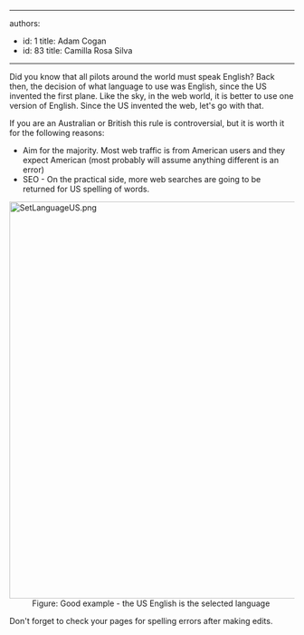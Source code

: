 

---
authors:
  - id: 1
    title: Adam Cogan
  - id: 83
    title: Camilla Rosa Silva
---




<span class='intro'> <p>​Did you know that all pilots around the world must speak English? Back then, the decision of what language to use was&#160;English, since the US invented the first plane. Like the sky, in the web world, it is better to use one version of English. Since the US invented the web, let's go with that. <br></p> </span>

<p>If you are an Australian or British this rule is controversial, but it is worth it for the following reasons&#58;</p><ul><li>Aim for the majority. Most web traffic is from American users and they expect American (most probably will assume anything different is an error)<br></li><li>SEO - On the practical side, more web searches are going to be returned for US spelling of words.<br></li></ul><dl class="goodImage"><dt> <img src="/PublishingImages/SetLanguageUS.png" alt="SetLanguageUS.png" style="width&#58;700px;" /> </dt><dd>Figure&#58; Good example - the&#160;US English is the selected language </dd></dl><p>Don't forget to check your pages for spelling errors after making edits.</p>


